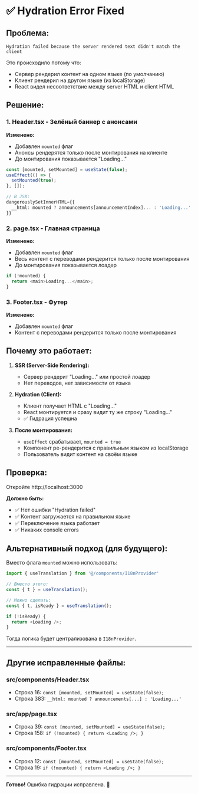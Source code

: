 # ✅ Hydration Error Fixed

## Проблема:
```
Hydration failed because the server rendered text didn't match the client
```

Это происходило потому что:
- Сервер рендерил контент на одном языке (по умолчанию)
- Клиент рендерил на другом языке (из localStorage)
- React видел несоответствие между server HTML и client HTML

## Решение:

### 1. Header.tsx - Зелёный баннер с анонсами
**Изменено:**
- Добавлен `mounted` флаг
- Анонсы рендерятся только после монтирования на клиенте
- До монтирования показывается "Loading..."

```typescript
const [mounted, setMounted] = useState(false);
useEffect(() => {
  setMounted(true);
}, []);

// В JSX:
dangerouslySetInnerHTML={{
  __html: mounted ? announcements[announcementIndex]... : 'Loading...'
}}
```

### 2. page.tsx - Главная страница
**Изменено:**
- Добавлен `mounted` флаг
- Весь контент с переводами рендерится только после монтирования
- До монтирования показывается лоадер

```typescript
if (!mounted) {
  return <main>Loading...</main>;
}
```

### 3. Footer.tsx - Футер
**Изменено:**
- Добавлен `mounted` флаг
- Контент с переводами рендерится только после монтирования

## Почему это работает:

1. **SSR (Server-Side Rendering):**
   - Сервер рендерит "Loading..." или простой лоадер
   - Нет переводов, нет зависимости от языка

2. **Hydration (Client):**
   - Клиент получает HTML с "Loading..."
   - React монтируется и сразу видит ту же строку "Loading..."
   - ✅ Гидрация успешна

3. **После монтирования:**
   - `useEffect` срабатывает, `mounted = true`
   - Компонент ре-рендерится с правильным языком из localStorage
   - Пользователь видит контент на своём языке

## Проверка:

Откройте http://localhost:3000

**Должно быть:**
- ✅ Нет ошибки "Hydration failed"
- ✅ Контент загружается на правильном языке
- ✅ Переключение языка работает
- ✅ Никаких console errors

## Альтернативный подход (для будущего):

Вместо флага `mounted` можно использовать:

```typescript
import { useTranslation } from '@/components/I18nProvider'

// Вместо этого:
const { t } = useTranslation();

// Можно сделать:
const { t, isReady } = useTranslation();

if (!isReady) {
  return <Loading />;
}
```

Тогда логика будет централизована в `I18nProvider`.

---

## Другие исправленные файлы:

### src/components/Header.tsx
- Строка 16: `const [mounted, setMounted] = useState(false);`
- Строка 383: `__html: mounted ? announcements[...] : 'Loading...'`

### src/app/page.tsx
- Строка 39: `const [mounted, setMounted] = useState(false);`
- Строка 158: `if (!mounted) { return <Loading />; }`

### src/components/Footer.tsx
- Строка 12: `const [mounted, setMounted] = useState(false);`
- Строка 19: `if (!mounted) { return <Loading />; }`

---

**Готово!** Ошибка гидрации исправлена. 🎉
